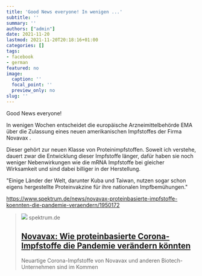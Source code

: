 ```yaml
---
title: 'Good News everyone! In wenigen ...'
subtitle: ''
summary: ''
authors: ["admin"]
date: 2021-11-20
lastmod: 2021-11-20T20:18:16+01:00
categories: []
tags:
- facebook
- german
featured: no
image:
  caption: ''
  focal_point: ''
  preview_only: no
slug: ''
---
```

Good News everyone! 

In wenigen Wochen entscheidet die europäische Arzneimittelbehörde EMA über die Zulassung eines neuen amerikanischen Impfstoffes der Firma Novavax . 

Dieser gehört zur neuen Klasse von Proteinimpfstoffen. Soweit ich verstehe, dauert zwar die Entwicklung dieser Impfstoffe länger, dafür haben sie noch weniger Nebenwirkungen wie die mRNA Impfstoffe bei gleicher Wirksamkeit und sind dabei billiger in der Herstellung. 

"Einige Länder der Welt, darunter Kuba und Taiwan, nutzen sogar schon eigens hergestellte Proteinvakzine für ihre nationalen Impfbemühungen."

https://www.spektrum.de/news/novavax-proteinbasierte-impfstoffe-koennten-die-pandemie-veraendern/1950172
> [![](https://static.spektrum.de/fm/912/263247376_pa.jpg?f=1920x1080)](https://www.spektrum.de/news/novavax-proteinbasierte-impfstoffe-koennten-die-pandemie-veraendern/1950172)
> spektrum.de
> ## [Novavax: Wie proteinbasierte Corona-Impfstoffe die Pandemie verändern könnten](https://www.spektrum.de/news/novavax-proteinbasierte-impfstoffe-koennten-die-pandemie-veraendern/1950172)
>
>Neuartige Corona-Impfstoffe von Novavax und anderen Biotech-Unternehmen sind im Kommen


